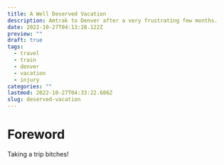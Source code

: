 ```yaml
---
title: A Well Deserved Vacation
description: Amtrak to Denver after a very frustrating few months.
date: 2022-10-27T04:13:28.122Z
preview: ""
draft: true
tags:
  - travel
  - train
  - denver
  - vacation
  - injury
categories: ""
lastmod: 2022-10-27T04:33:22.686Z
slug: deserved-vacation
---
```


# Foreword

Taking a trip bitches!
